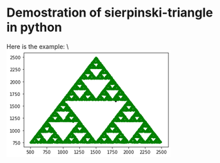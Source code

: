 # Demostration of sierpinski-triangle in python

Here is the example: \\
![alt text](https://github.com/valdolab/sierpinski-triangle/blob/main/Figure2.png?raw=true)

